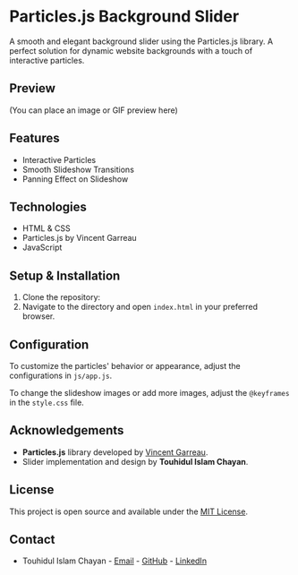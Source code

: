 
# Particles.js Background Slider

A smooth and elegant background slider using the Particles.js library. A perfect solution for dynamic website backgrounds with a touch of interactive particles.

## Preview

(You can place an image or GIF preview here)

## Features

- Interactive Particles
- Smooth Slideshow Transitions
- Panning Effect on Slideshow

## Technologies

- HTML & CSS
- Particles.js by Vincent Garreau
- JavaScript

## Setup & Installation

1. Clone the repository:
2. Navigate to the directory and open `index.html` in your preferred browser.

## Configuration

To customize the particles' behavior or appearance, adjust the configurations in `js/app.js`.

To change the slideshow images or add more images, adjust the `@keyframes` in the `style.css` file.

## Acknowledgements

- **Particles.js** library developed by [Vincent Garreau](https://github.com/VincentGarreau/particles.js/).
- Slider implementation and design by **Touhidul Islam Chayan**.

## License

This project is open source and available under the [MIT License](LICENSE).

## Contact

- Touhidul Islam Chayan - [Email](mailto:your-email@example.com) - [GitHub](your-github-link) - [LinkedIn](your-linkedin-link)
